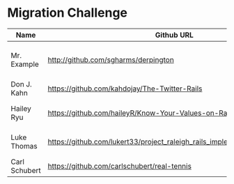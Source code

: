 # Migration Challenge

Name|Github URL|Project
----|----------|-------
Mr. Example|http://github.com/sgharms/derpington|Vintage Rage Comics scrambler
Don J. Kahn|https://github.com/kahdojay/The-Twitter-Rails|The Twitter
Hailey Ryu|https://github.com/haileyR/Know-Your-Values-on-Rails|Know Your Values
Luke Thomas |https://github.com/lukert33/project_raleigh_rails_implementation/tree/master | Win Your Own Adventure
Carl Schubert |https://github.com/carlschubert/real-tennis | real tennis
